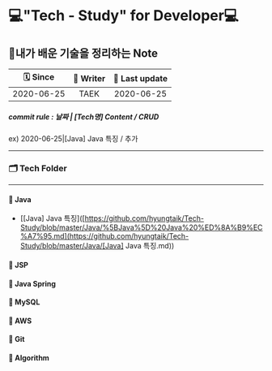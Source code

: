 # 💻"Tech - Study" for Developer💻

## 📖내가 배운 기술을 정리하는 Note

|  🗓 Since   | 📝 Writer | 📅 Last update |
| :--------: | :------: | :-----------: |
| 2020-06-25 |   TAEK   |  2020-06-25   |

##### commit rule : 날짜 | [Tech명] Content / CRUD

 ex) 2020-06-25|[Java] Java 특징 / 추가 

---

### 🗂 Tech Folder

---

#### 📒 Java

* [[Java] Java 특징]([https://github.com/hyungtaik/Tech-Study/blob/master/Java/%5BJava%5D%20Java%20%ED%8A%B9%EC%A7%95.md](https://github.com/hyungtaik/Tech-Study/blob/master/Java/[Java] Java 특징.md))

#### 📕 JSP

#### 📗 Java Spring

#### 📘 MySQL

#### 📙 AWS

#### 📔 Git

#### 📓 Algorithm







